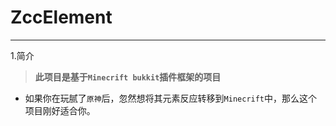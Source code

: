# ZccElement
*****
1.简介
  > **此项目是基于`Minecrift bukkit`插件框架的项目**
  * 如果你在玩腻了`原神`后，忽然想将其元素反应转移到`Minecrift`中，那么这个项目刚好适合你。
  
  
